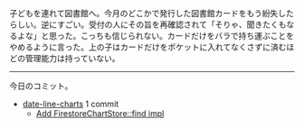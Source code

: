 子どもを連れて図書館へ。今月のどこかで発行した図書館カードをもう紛失したらしい。逆にすごい。受付の人にその旨を再確認されて「そりゃ、聞きたくもなるよな」と思った。こっちも信じられない。カードだけをバラで持ち運ぶことをやめるように言った。上の子はカードだけをポケットに入れてなくさずに済むほどの管理能力は持っていない。

---

今日のコミット。

- [date-line-charts](https://github.com/bouzuya/date-line-charts) 1 commit
  - [Add FirestoreChartStore::find impl](https://github.com/bouzuya/date-line-charts/commit/f1ad9b6b9624a776b7b4e5c3c73b5660957f2d17)
